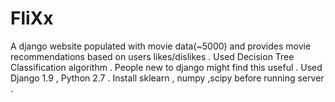 # FliXx
A django website populated with movie data(~5000) and provides movie recommendations based on users likes/dislikes .
Used Decision Tree Classification algorithm .
People new to django might find this useful .
Used Django 1.9 , Python 2.7 .
Install sklearn , numpy ,scipy before running server .
